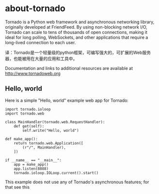 # about-tornado

Tornado is a Python web framework and asynchronous networking library, originally developed at FriendFeed. By using non-blocking network I/O, Tornado can scale to tens of thousands of open connections, making it ideal for long polling, WebSockets, and other applications that require a long-lived connection to each user.

译：Tornado是一个轻量级的python框架，可编写强大的，可扩展的Web服务器，也能被用在大量的应用和工具中。

Documentation and links to additional resources are available at
http://www.tornadoweb.org

## Hello, world

Here is a simple "Hello, world" example web app for Tornado:

    import tornado.ioloop
    import tornado.web

    class MainHandler(tornado.web.RequestHandler):
        def get(self):
            self.write("Hello, world")

    def make_app():
        return tornado.web.Application([
            (r"/", MainHandler),
        ])

    if __name__ == "__main__":
        app = make_app()
        app.listen(8888)
        tornado.ioloop.IOLoop.current().start()

This example does not use any of Tornado's asynchronous features; for
that see this 





